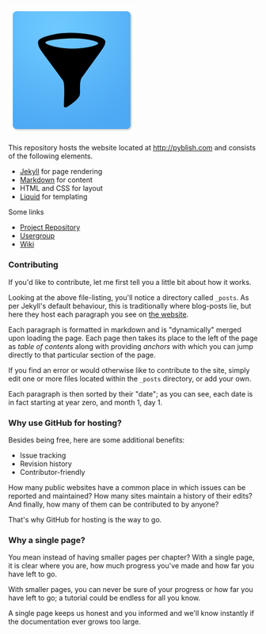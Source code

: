 ### ![](images/logo_macaw_small.png)
<!-- ### ![](images/logo_macaw_extrasmall.png) -->

This repository hosts the website located at http://pyblish.com and consists of the following elements.

- [Jekyll][] for page rendering
- [Markdown][] for content
- HTML and CSS for layout
- [Liquid][] for templating

Some links

- [Project Repository][repo]
- [Usergroup][usergroup]
- [Wiki][wiki]

### Contributing

If you'd like to contribute, let me first tell you a little bit about how it works.

Looking at the above file-listing, you'll notice a directory called `_posts`. As per Jekyll's default behaviour, this is traditionally where blog-posts lie, but here they host each paragraph you see on [the website][web].

Each paragraph is formatted in markdown and is "dynamically" merged upon loading the page. Each page then takes its place to the left of the page as *table of contents* along with providing *anchors* with which you can jump directly to that particular section of the page.

If you find an error or would otherwise like to contribute to the site, simply edit one or more files located within the `_posts` directory, or add your own. 

Each paragraph is then sorted by their "date"; as you can see, each date is in fact starting at year zero, and month 1, day 1.

### Why use GitHub for hosting?

Besides being free, here are some additional benefits:

- Issue tracking
- Revision history
- Contributor-friendly

How many public websites have a common place in which issues can be reported and maintained? How many sites maintain a history of their edits? And finally, how many of them can be contributed to by anyone?

That's why GitHub for hosting is the way to go.

### Why a single page?

You mean instead of having smaller pages per chapter? With a single page, it is clear where you are, how much progress you've made and how far you have left to go.

With smaller pages, you can never be sure of your progress or how far you have left to go; a tutorial could be endless for all you know.

A single page keeps us honest and you informed and we'll know instantly if the documentation ever grows too large.

[usergroup]: https://groups.google.com/forum/#!forum/pyblish
[wiki]: https://github.com/abstractfactory/pyblish/wiki
[repo]: https://github.com/abstractfactory/pyblish
[Jekyll]: http://jekyllrb.com
[Liquid]: http://liquidmarkup.org/
[web]: http://pyblish.com
[Markdown]: http://daringfireball.net/projects/markdown/